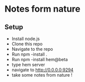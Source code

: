 # Notes form nature


## Setup

- Install node.js
- Clone this repo
- Navigate to the repo 
- Run npm -install .
- Run npm -install hem@beta 
- type hem server 
- navigate to http://0.0.0.0:9294
- take some notes from nature ! 